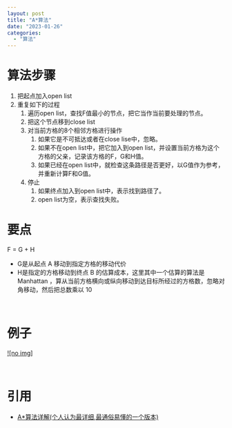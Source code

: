 ```yaml
---
layout: post
title: "A*算法"
date: "2023-01-26"
categories: 
  - "算法"
---
```


# 算法步骤

1. 把起点加入open list
2. 重复如下的过程
    1. 遍历open list，查找F值最小的节点，把它当作当前要处理的节点。
    2. 把这个节点移到close list
    3. 对当前方格的8个相邻方格进行操作
        1. 如果它是不可抵达或者在close lise中，忽略。
        2. 如果不在open list中，把它加入到open list，并设置当前方格为这个方格的父亲，记录该方格的F，G和H值。
        3. 如果已经在open list中，就检查这条路径是否更好，以G值作为参考，并重新计算F和G值。
    4. 停止
        1. 如果终点加入到open list中，表示找到路径了。
        2. open list为空，表示查找失败。

# 要点

F = G + H

- G是从起点 A 移动到指定方格的移动代价
- H是指定的方格移动到终点 B 的估算成本，这里其中一个估算的算法是Manhattan ，算从当前方格横向或纵向移动到达目标所经过的方格数，忽略对角移动，然后把总数乘以 10

 

# 例子

[![no img]](http://127.0.0.1/?attachment_id=4970)

 

# 引用

- [A\*算法详解(个人认为最详细,最通俗易懂的一个版本)](https://blog.csdn.net/Zhouzi_heng/article/details/115035298)
